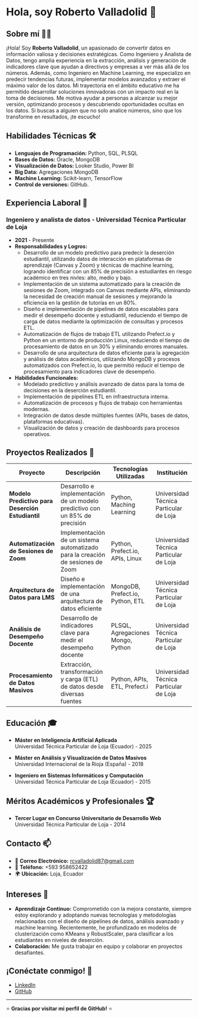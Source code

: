 # Hola, soy Roberto Valladolid 👋

<!--
**robertovalladolid/robertovalladolid** es un repositorio especial porque su `README.md` (este archivo) aparece en tu perfil de GitHub.
-->

## Sobre mí 👨‍💻

¡Hola! Soy **Roberto Valladolid**, un apasionado de convertir datos en información valiosa y decisiones estratégicas. Como Ingeniero y Analista de Datos, tengo amplia experiencia en la extracción, análisis y generación de indicadores clave que ayudan a directivos y empresas a ver más allá de los números.
Además, como Ingeniero en Machine Learning, me especializo en predecir tendencias futuras, implementar modelos avanzados y extraer el máximo valor de los datos. Mi trayectoria en el ámbito educativo me ha permitido desarrollar soluciones innovadoras con un impacto real en la toma de decisiones.
Me motiva ayudar a personas a alcanzar su mejor versión, optimizando procesos y descubriendo oportunidades ocultas en los datos. Si buscas a alguien que no solo analice números, sino que los transforme en resultados, ¡te escucho!

## Habilidades Técnicas 🛠️

- **Lenguajes de Programación:** Python, SQL, PLSQL
- **Bases de Datos:** Oracle, MongoDB
- **Visualización de Datos:** Looker Studio, Power BI
- **Big Data:** Agregaciones MongoDB
- **Machine Learning:** Scikit-learn, TensorFlow
- **Control de versiones:** GitHub.

## Experiencia Laboral 💼

### **Ingeniero y analista de datos** - Universidad Técnica Particular de Loja
- **2021** - Presente
- **Responsabilidades y Logros:**
  - Desarrollo de un modelo predictivo para predecir la deserción estudiantil, utilizando datos de interacción en plataformas de aprendizaje (Canvas y Zoom) y técnicas de machine learning, logrando identificar con un 85% de precisión a estudiantes en riesgo académico en tres nivles: alto, medio y bajo.
  - Implementación de un sistema automatizado para la creación de sesiones de Zoom, integrado con Canvas mediante APIs, eliminando la necesidad de creación manual de sesiones y mejorando la eficiencia en la gestión de tutorías en un 80%.
  - Diseño e implementación de pipelines de datos escalables para medir el desempeño docente y estudiantil, reduciendo el tiempo de carga de datos mediante la optimización de consultas y procesos ETL.
  - Automatización de flujos de trabajo ETL utilizando Prefect.io y Python en un entorno de producción Linux, reduciendo el tiempo de procesamiento de datos en un 30% y eliminando errores manuales.
  - Desarrollo de una arquitectura de datos eficiente para la agregación y análisis de datos académicos, utilizando MongoDB y procesos automatizados con Prefect.io, lo que permitió reducir el tiempo de procesamiento para indicadores clave de desempeño.
- **Habilidades Funcionales:**
  - Modelado predictivo y análisis avanzado de datos para la toma de decisiones en la deserción estudiantil.
  - Implementación de pipelines ETL en infraestructura interna.
  - Automatización de procesos y flujos de trabajo con herramientas modernas.
  - Integración de datos desde múltiples fuentes (APIs, bases de datos, plataformas educativas).
  - Visualización de datos y creación de dashboards para procesos operativos.

## Proyectos Realizados 📂

| **Proyecto**                                      | **Descripción**                                                                 | **Tecnologías Utilizadas**        | **Institución**                        |
|---------------------------------------------------|---------------------------------------------------------------------------------|-----------------------------------|----------------------------------------|
| **Modelo Predictivo para Deserción Estudiantil**  | Desarrollo e implementación de un modelo predictivo con un 85% de precisión     | Python, Maching Learning          | Universidad Técnica Particular de Loja |
| **Automatización de Sesiones de Zoom**            | Implementación de un sistema automatizado para la creación de sesiones de Zoom  | Python, Prefect.io, APIs, Linux   | Universidad Técnica Particular de Loja |
| **Arquitectura de Datos para LMS**                | Diseño e implementación de una arquitectura de datos eficiente                  | MongoDB, Prefect.io, Python, ETL  | Universidad Técnica Particular de Loja |
| **Análisis de Desempeño Docente**                 | Desarrollo de indicadores clave para medir el desempeño docente                 | PLSQL, Agregaciones Mongo, Python | Universidad Técnica Particular de Loja |
| **Procesamiento de Datos Masivos**                | Extracción, transformación y carga (ETL) de datos desde diversas fuentes        | Python, APIs, ETL, Prefect.i      | Universidad Técnica Particular de Loja |

## Educación 🎓

- **Máster en Inteligencia Artificial Aplicada**  
  Universidad Técnica Particular de Loja (Ecuador) - 2025

- **Máster en Análisis y Visualización de Datos Masivos**  
  Universidad Internacional de la Rioja (España) - 2018

- **Ingeniero en Sistemas Informáticos y Computación**  
  Universidad Técnica Particular de Loja (Ecuador) - 2015

## Méritos Académicos y Profesionales 🏆

- **Tercer Lugar en Concurso Universitario de Desarrollo Web**  
  Universidad Técnica Particular de Loja - 2014

## Contacto 📫

- 📧 **Correo Electrónico:** [rcvalladolid87@gmail.com](mailto:rcvalladolid87@gmail.com)
- 📱 **Teléfono:** +593 958652422
- 🌍 **Ubicación:** Loja, Ecuador

## Intereses 🌱

- **Aprendizaje Continuo:** Comprometido con la mejora constante, siempre estoy explorando y adoptando nuevas tecnologías y metodologías relacionadas con el diseño de pipelines de datos, análisis avanzado y machine learning. Recientemente, he profundizado en modelos de clusterización como KMeans y RobustScaler, para clasificar a los estudiantes en niveles de deserción.
- **Colaboración:** Me gusta trabajar en equipo y colaborar en proyectos desafiantes.

## ¡Conéctate conmigo! 🤝

- [LinkedIn](https://www.linkedin.com/in/rcvalladolid/)
- [GitHub](https://github.com/robertovalladolid)

---

⭐️ **Gracias por visitar mi perfil de GitHub!** ⭐️
